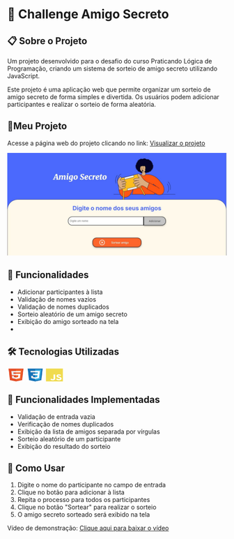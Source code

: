 # 🎁 Challenge Amigo Secreto
## 📋 Sobre o Projeto
Um projeto desenvolvido para o desafio do curso Praticando Lógica de Programação, criando um sistema de sorteio de amigo secreto utilizando JavaScript.

Este projeto é uma aplicação web que permite organizar um sorteio de amigo secreto de forma simples e divertida. Os usuários podem adicionar participantes e realizar o sorteio de forma aleatória.

## 🔗Meu Projeto
Acesse a página web do projeto clicando no link:
[Visualizar o projeto](https://geovanigaldino.github.io/projeto-amigo-secreto/)

![Capa amigo secreto](assets/capa-amigo-secreto.jpeg)

## 🚀 Funcionalidades

- Adicionar participantes à lista
- Validação de nomes vazios
- Validação de nomes duplicados
- Sorteio aleatório de um amigo secreto
- Exibição do amigo sorteado na tela
- 
## 🛠️ Tecnologias Utilizadas

<div style="display: inline-block">
  <img align="center" alt="HTML5" height="30" width="40" src="https://raw.githubusercontent.com/devicons/devicon/master/icons/html5/html5-original.svg">
  <img align="center" alt="CSS3" height="30" width="40" src="https://raw.githubusercontent.com/devicons/devicon/master/icons/css3/css3-original.svg">
  <img align="center" alt="JavaScript" height="30" width="40" src="https://raw.githubusercontent.com/devicons/devicon/master/icons/javascript/javascript-plain.svg">
</div>

## 🎯 Funcionalidades Implementadas

- Validação de entrada vazia
- Verificação de nomes duplicados
- Exibição da lista de amigos separada por vírgulas
- Sorteio aleatório de um participante
- Exibição do resultado do sorteio

## 📱 Como Usar

1. Digite o nome do participante no campo de entrada
2. Clique no botão para adicionar à lista
3. Repita o processo para todos os participantes
4. Clique no botão "Sortear" para realizar o sorteio
5. O amigo secreto sorteado será exibido na tela

Vídeo de demonstração: [Clique aqui para baixar o vídeo](video/video-tutorial-amigo-secreto.mp4)

